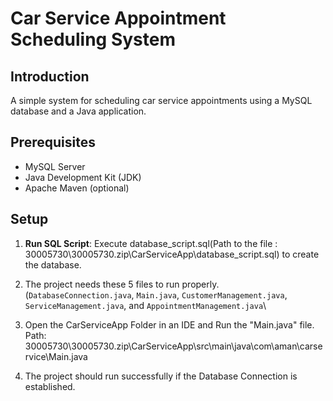# Car Service Appointment Scheduling System

## Introduction
A simple system for scheduling car service appointments using a MySQL database and a Java application.

## Prerequisites
- MySQL Server
- Java Development Kit (JDK)
- Apache Maven (optional)

## Setup

1. **Run SQL Script**: Execute database_script.sql(Path to the file : 30005730\30005730.zip\CarServiceApp\database_script.sql) to create the database.

2. The project needs these 5 files to run properly.(`DatabaseConnection.java`, `Main.java`, `CustomerManagement.java`, `ServiceManagement.java`, and `AppointmentManagement.java`\

3. Open the CarServiceApp Folder in an IDE and Run the "Main.java" file. Path: 30005730\30005730.zip\CarServiceApp\src\main\java\com\aman\carservice\Main.java

4. The project should run successfully if the Database Connection is established.
   
